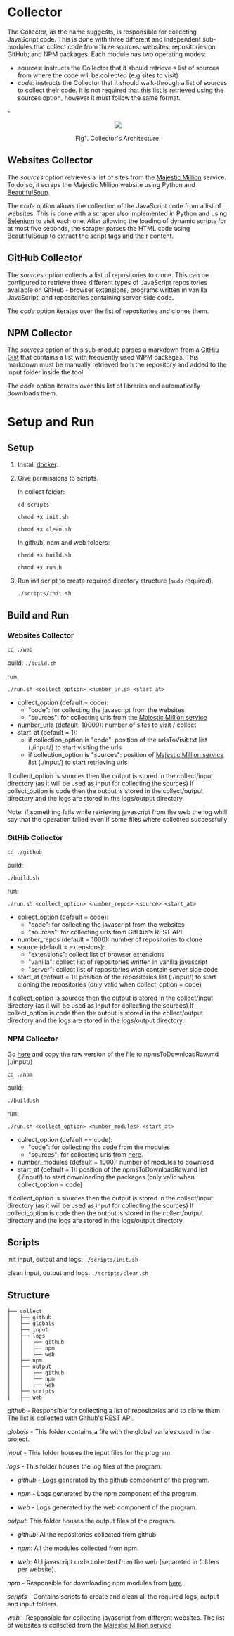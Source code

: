 # Collector

The Collector, as the name suggests, is responsible for collecting JavaScript code. This is done with three different and independent sub-modules that collect code from three sources: websites; repositories on GitHub; and NPM packages. Each module has two operating modes:
* _sources_: instructs the Collector that it should retrieve a list of sources from where the code will be collected (e.g sites to visit)
* _code_: instructs the Collector that it should walk-through a list of sources to collect their code. It is not required that this list is retrieved using the sources option, however it must follow the same format.


-<p align="center">
  <img  src="https://user-images.githubusercontent.com/36470825/171268354-54d43306-1669-4b1d-8aab-58a469ca58b3.png">
  <p align="center">Fig1. Collector's Architecture.
</p>
</p>



## Websites Collector

The _sources_ option retrieves a list of sites from the [Majestic Million](https://de.majestic.com/reports/majestic-million}{https://de.majestic.com/reports/majestic-million) service. To do so, it scraps the Majectic Million website using Python and [BeautifulSoup](https://pypi.org/project/beautifulsoup4/). 

The _code_ option allows the collection of the JavaScript code from a list of websites. This is done with a scraper also implemented in Python and using [Selenium](https://pypi.org/project/selenium/}{https://pypi.org/project/selenium/) to visit each one. After allowing the loading of dynamic scripts for at most five seconds, the scraper parses the HTML code using BeautifulSoup to extract the script tags and their content.

## GitHub Collector

The _sources_ option collects a list of repositories to clone. This can be configured to retrieve three different types of JavaScript repositories available on GitHub - browser extensions, programs written in vanilla JavaScript, and repositories containing server-side code. 

The _code_ option iterates over the list of repositories and clones them. 


## NPM Collector

The _sources_ option of this sub-module parses a markdown from a [GitHiu Gist](https://gist.github.com/anvaka/8e8fa57c7ee1350e3491) that contains a list with frequently used \NPM packages. This markdown must be manually retrieved from the repository and added to the input folder inside the tool. 

The _code_ option iterates over this list of libraries and automatically downloads them.


# Setup and Run

## Setup


1. Install [docker](https://docs.docker.com/get-docker/).


3. Give permissions to scripts.

    In collect folder:

    `cd scripts`

    `chmod +x init.sh`

    `chmod +x clean.sh`

    In github, npm and web folders:

    `chmod +x build.sh`

    `chmod +x run.h`

4. Run init script to create required directory structure (`sudo` required).

    `./scripts/init.sh`
  
## Build and Run

### Websites Collector

`cd ./web`

build: 
`./build.sh`

run: 

`./run.sh <collect_option> <number_urls> <start_at>`

* collect_option (default = code):
    * "code": for collecting the javascript from the websites
    * "sources": for collecting urls from the [Majestic Million service](https://de.majestic.com/reports/majestic-million?)
* number_urls (default: 10000): number of sites to visit / collect
* start_at (default = 1):
    * if collection_option is "code": position of the urlsToVisit.txt list (./input/) to start visiting the urls
    * if collection_option is "sources": position of [Majestic Million service](https://de.majestic.com/reports/majestic-million?) list (./input/) to start retrieving urls

If collect_option is sources then the output is stored in the collect/input directory (as it will be used as input for collecting the sources)
If collect_option is code then the output is stored in the collect/output directory and the logs are stored in the logs/output directory.


Note: if something fails while retrieving javascript from the web the log whill say that the operation failed even if some files where collected successfully


### GitHib Collector

`cd ./github`

build: 

`./build.sh` 

run: 

`./run.sh <collect_option> <number_repos> <source> <start_at>`

* collect_option (default = code): 
    * "code": for collecting the javascript from the websites
    * "sources": for collecting urls from GitHub's REST API
* number_repos (default = 1000): number of repositories to clone 
* source (default = extensions):
    * "extensions": collect list of browser extensions
    * "vanilla": collect list of repositories written in vanilla javascript
    * "server": collect list of repositories wich contain server side code
* start_at (default = 1): position of the repositories list (./input/) to start cloning the repositories (only valid when collect_option = code)



If collect_option is sources then the output is stored in the collect/input directory (as it will be used as input for collecting the sources)
If collect_option is code then the output is stored in the collect/output directory and the logs are stored in the logs/output directory.


### NPM Collector

Go [here](https://gist.github.com/anvaka/8e8fa57c7ee1350e3491#file-01-most-dependent-upon-md) and copy the raw version of the file to npmsToDownloadRaw.md (./input/)

`cd ./npm`

build: 

`./build.sh`

run: 

`./run.sh <collect_option> <number_modules> <start_at>`

* collect_option (default == code): 
    * "code": for collecting the code from the modules
    * "sources": for collecting urls from [here](https://gist.github.com/anvaka/8e8fa57c7ee1350e3491#file-01-most-dependent-upon-md). 
* number_modules (default = 1000): number of modules to download 
* start_at (default = 1): position of the npmsToDownloadRaw.md list (./input/) to start downloading the packages (only valid when collect_option = code)


If collect_option is sources then the output is stored in the collect/input directory (as it will be used as input for collecting the sources)
If collect_option is code then the output is stored in the collect/output directory and the logs are stored in the logs/output directory.


## Scripts


init input, output and logs: `./scripts/init.sh`

clean input, output and logs: `./scripts/clean.sh`



## Structure

```src
├── collect
│   ├── github
│   ├── globals
│   ├── input
│   ├── logs
│   │   ├── github
│   │   ├── npm
│   │   ├── web
│   ├── npm
│   ├── output
│   │   ├── github
│   │   ├── npm
│   │   ├── web
│   ├── scripts
│   ├── web
```

_github_ - Responsible for collecting a list of repositories and to clone them. The list is collected with Github's REST API.

_globals_ - This folder contains a file with the global variales used in the project.

_input_ - This folder houses the input files for the program.

_logs_ - This folder houses the log files of the program.

- _github_ - Logs generated by the github component of the program.

- _npm_ - Logs generated by the npm component of the program.

- _web_ - Logs generated by the web component of the program.


_output_: This folder houses the output files of the program.

- _github_: Al the repositories collected from github.

- _npm_: All the modules collected from npm.

- _web_: ALl javascript code collected from the web (separeted in folders per website).

_npm_ - Responsible for downloading npm modules from [here](https://gist.github.com/anvaka/8e8fa57c7ee1350e3491#file-01-most-dependent-upon-md).

_scripts_ - Contains scripts to create and clean all the required logs, output and input folders.

_web_ - Responsible for collecting javascript from different websites. The list of websites is collected from  the [Majestic Million service](https://de.majestic.com/reports/majestic-million?)
